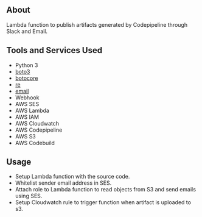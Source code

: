 ## About
Lambda function to publish artifacts generated by Codepipeline through Slack and Email.

## Tools and Services Used
- Python 3
- [boto3](https://github.com/boto/boto3)
- [botocore](https://botocore.amazonaws.com/v1/documentation/api/latest/index.html)
- [re](https://docs.python.org/3/library/re.html)
- [email](https://docs.python.org/3/library/email.html#module-email)
- Webhook
- AWS SES
- AWS Lambda
- AWS IAM
- AWS Cloudwatch
- AWS Codepipeline
- AWS S3
- AWS Codebuild

## Usage
- Setup Lambda function with the source code.
- Whitelist sender email address in SES.
- Attach role to Lambda function to read objects from S3 and send emails using SES.
- Setup Cloudwatch rule to trigger function when artifact is uploaded to s3.